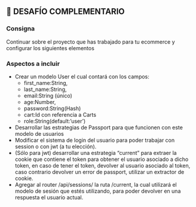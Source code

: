 ## 📁 DESAFÍO COMPLEMENTARIO

### Consigna
Continuar sobre el proyecto que has trabajado para tu ecommerce y configurar los siguientes elementos

### Aspectos a incluir
- Crear un modelo User el cual contará con los campos:
	- first_name:String,
	- last_name:String,
	- email:String (único)
	- age:Number,
	- password:String(Hash)
	- cart:Id con referencia a Carts
	- role:String(default:’user’)
- Desarrollar las estrategias de Passport para que funcionen con este modelo de usuarios
- Modificar el sistema de login del usuario para poder trabajar con session o con jwt (a tu elección). 
- (Sólo para jwt) desarrollar una estrategia “current” para extraer la cookie que contiene el token para obtener el usuario asociado a dicho token, en caso de tener el token, devolver al usuario asociado al token, caso contrario devolver un error de passport, utilizar un extractor de cookie.
- Agregar al router /api/sessions/ la ruta /current, la cual utilizará el modelo de sesión que estés utilizando, para poder devolver en una respuesta el usuario actual.




